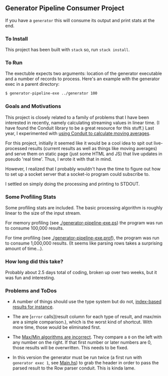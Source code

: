 ## Generator Pipeline Consumer Project

If you have a `generator` this will consume its output and print stats at the end.

### To Install

This project has been built with `stack` so, run `stack install`.

### To Run

The exectuble expects two arguments: location of the generator executable and a number of records to process. Here's an example with the generator exec in a parent directory:

```sh
$ generator-pipeline-exe ../generator 100
```

### Goals and Motivations

This project is closely related to a family of problems that I have been interested in recently, namely calculating streaming values in linear time. (I have found the Conduit library to be a great resource for this stuff.) Last year, I experimented with [using Conduit to calculate moving averages](https://gist.github.com/pellagic-puffbomb/9239cb57834789886f5c). 

For this project, initially it seemed like it would be a cool idea to spit out live-processed results (current results as well as things like moving averages) and serve them on static page (just some HTML and JS) that live updates in pseudo 'real time'. Thus, I wrote it with that in mind.

However, I realized that I probably wouldn't have the time to figure out how to set up a socket server that a socket-io program could subscribe to.

I settled on simply doing the processing and printing to STDOUT.


### Some Profiling Stats

Some profiling stats are included. The basic processing algorithm is roughly linear to the size of the input stream. 

For memory profiling (see [./generator-pipeline-exe.ps](./generator-pipeline-exe.ps)) the program was run to consume 100,000 results.

For time profiling (see [./generator-pipeline-exe.prof](./generator-pipeline-exe.prof)), the program was run to consume 1,000,000 results. (It seems like parsing rows takes a surprising amount of time...).

### How long did this take?

Probably about 2.5 days total of coding, broken up over two weeks, but it was fun and interesting.

### Problems and ToDos

- A number of things should use the type system but do not, [index-based results for instance](./src/Lib.hs#L40).

- The are [`error` calls](result column for each type of result, and max/min are a simple comparison.), which is the worst kind of shortcut. With more time, those would be eliminated first.

- The [Max/Min algorithms are incorrect](./src/Accumulators/Basic.hs#L83). They compare a `0` on the left with any number on the right. If that first number or later numbers are 0, those results will be overwritten. This needs to be fixed.

- In this version the generator must be run twice (a first run with `generator exec 1`, see [Main.hs](./app/Main.hs#L25)) to grab the header in order to pass the parsed result to the Row parser conduit. This is kinda lame.

